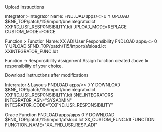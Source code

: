 Upload instructions

Integrator  >  Integrator Name: 
FNDLOAD apps/<<password>> 0 Y UPLOAD $BNE_TOP/patch/115/import/bneintegrator.lct XXFND_USR_RESPONSIBILITY.ldt UPLOAD_MODE=REPLACE CUSTOM_MODE=FORCE

Function    > Function Name:  XX ADI User Responsibility
FNDLOAD apps/<<password>>  0 Y UPLOAD $FND_TOP/patch/115/import/afsload.lct XXINTEGRATOR_FUNC.ldt

Function → Responsibility Assignment
Assign function created above to responsibility of your choice.



Download Instructions after modifications

Intergrator & Layouts
FNDLOAD apps/<<password>> 0 Y DOWNLOAD $BNE_TOP/patch/115/import/bneintegrator.lct XXFND_USR_RESPONSIBILITY.ldt BNE_INTEGRATORS INTEGRATOR_ASN="SYSADMIN" INTEGRATOR_CODE="XXFND_USR_RESPONSIBILITY"
  
Oracle Function
FNDLOAD apps/apps 0 Y DOWNLOAD $FND_TOP/patch/115/import/afsload.lct XX_CUSTOM_FUNC.ldt FUNCTION FUNCTION_NAME="XX_FND_USR_RESP_ADI"
